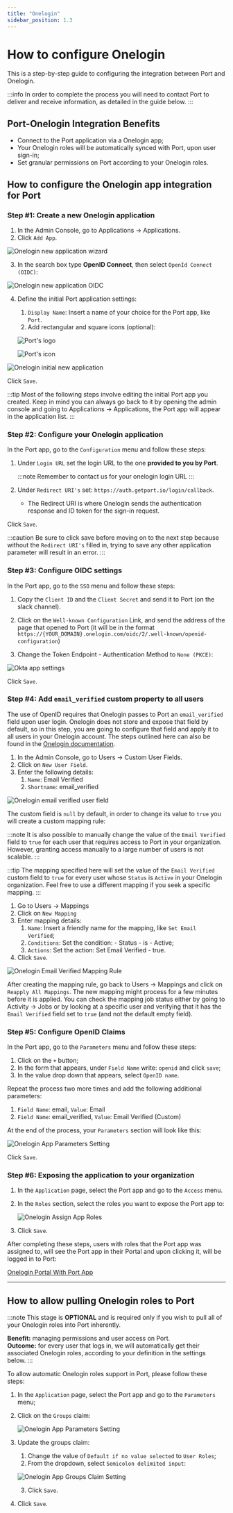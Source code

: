 ```yaml
---
title: "Onelogin"
sidebar_position: 1.3
---
```


# How to configure Onelogin

This is a step-by-step guide to configuring the integration between Port and Onelogin.

:::info
In order to complete the process you will need to contact Port to deliver and receive information, as detailed in the guide below. 
:::

## Port-Onelogin Integration Benefits ​

- Connect to the Port application via a Onelogin app;
- Your Onelogin roles will be automatically synced with Port, upon user sign-in;
- Set granular permissions on Port according to your Onelogin roles.

## How to configure the Onelogin app integration for Port​

### Step #1: Create a new Onelogin application

1. In the Admin Console, go to Applications -> Applications.
2. Click `Add App`.

![Onelogin new application wizard](../../static/img/sso/onelogin/OneloginCreateApp.png)

3. In the search box type **OpenID Connect**, then select `OpenId Connect (OIDC)`:

![Onelogin new application OIDC](../../static/img/sso/onelogin/OneloginSelectOidcFromSearch.png)

4. Define the initial Port application settings:

   1. `Display Name`: Insert a name of your choice for the Port app, like `Port`.
   2. Add rectangular and square icons (optional):

   ![Port's logo](../../static/img/sso/general-assets/PortLogo.png)

   ![Port's icon](../../static/img/sso/general-assets/PortIcon.png)

![Onelogin initial new application](../../static/img/sso/onelogin/OneloginInitialApp.png)

Click `Save`.

:::tip
Most of the following steps involve editing the initial Port app you created. Keep in mind you can always go back to it by opening the admin console and going to Applications -> Applications, the Port app will appear in the application list.
:::

### Step #2: Configure your Onelogin application

In the Port app, go to the `Configuration` menu and follow these steps:

1. Under `Login URL` set the login URL to the one **provided to you by Port**.

   :::note
   Remember to contact us for your onelogin login URL
   :::

2. Under `Redirect URI's` set: `https://auth.getport.io/login/callback`.

   - The Redirect URI is where Onelogin sends the authentication response and ID token for the sign-in request.

Click `Save`.

:::caution
Be sure to click save before moving on to the next step because without the `Redirect URI's` filled in, trying to save any other application parameter will result in an error.
:::

### Step #3: Configure OIDC settings

In the Port app, go to the `SSO` menu and follow these steps:

1. Copy the `Client ID` and the `Client Secret` and send it to Port (on the slack channel).

2. Click on the `Well-known Configuration` Link, and send the address of the page that opened to Port (it will be in the format `https://{YOUR_DOMAIN}.onelogin.com/oidc/2/.well-known/openid-configuration`)

3. Change the Token Endpoint - Authentication Method to `None (PKCE)`:

![Okta app settings](../../static/img/sso/onelogin/OneloginSSOSetting.png)

Click `Save`.

### Step #4: Add `email_verified` custom property to all users

The use of OpenID requires that Onelogin passes to Port an `email_verified` field upon user login. Onelogin does not store and expose that field by default, so in this step, you are going to configure that field and apply it to all users in your Onelogin account. The steps outlined here can also be found in the [Onelogin documentation](https://developers.onelogin.com/openid-connect/guides/email-verified).

1. In the Admin Console, go to Users -> Custom User Fields.
2. Click on `New User Field`.
3. Enter the following details:
   1. `Name`: Email Verified
   2. `Shortname`: email_verified

![Onelogin email verified user field](../../static/img/sso/onelogin/OneloginEmailVerifiedUserField.png)

The custom field is `null` by default, in order to change its value to `true` you will create a custom mapping rule:

:::note
It is also possible to manually change the value of the `Email Verified` field to `true` for each user that requires access to Port in your organization. However, granting access manually to a large number of users is not scalable.
:::

:::tip
The mapping specified here will set the value of the `Email Verified` custom field to `true` for every user whose `Status` is `Active` in your Onelogin organization. Feel free to use a different mapping if you seek a specific mapping.
:::

1. Go to Users -> Mappings
2. Click on `New Mapping`
3. Enter mapping details:
   1. `Name`: Insert a friendly name for the mapping, like `Set Email Verified`;
   2. `Conditions`: Set the condition: - Status - is - Active;
   3. `Actions`: Set the action: Set Email Verified - true.
4. Click `Save`.

![Onelogin Email Verified Mapping Rule](../../static/img/sso/onelogin/OneloginEmailVerifiedMappingRule.png)

After creating the mapping rule, go back to Users -> Mappings and click on `Reapply All Mappings`. The new mapping might process for a few minutes before it is applied. You can check the mapping job status either by going to Activity -> Jobs or by looking at a specific user and verifying that it has the `Email Verified` field set to `true` (and not the default empty field).

### Step #5: Configure OpenID Claims

In the Port app, go to the `Parameters` menu and follow these steps:

1. Click on the `+` button;
2. In the form that appears, under `Field Name` write: `openid` and click `save`;
3. In the value drop down that appears, select `OpenID name`.

Repeat the process two more times and add the following additional parameters:

1. `Field Name`: email, `Value`: Email
2. `Field Name`: email_verified, `Value`: Email Verified (Custom)

At the end of the process, your `Parameters` section will look like this:

![Onelogin App Parameters Setting](../../static/img/sso/onelogin/OneloginParametersSetting.png)

Click `Save`.

### Step #6: Exposing the application to your organization

1. In the `Application` page, select the Port app and go to the `Access` menu.
2. In the `Roles` section, select the roles you want to expose the Port app to:

   ![Onelogin Assign App Roles](../../static/img/sso/onelogin/OneloginAssignAppRoles.png)

3. Click `Save`.

After completing these steps, users with roles that the Port app was assigned to, will see the Port app in their Portal and upon clicking it, will be logged in to Port:

[Onelogin Portal With Port App](../../static/img/sso/onelogin/OneloginPortalWithApp.png)

---

## How to allow pulling Onelogin roles to Port

:::note
This stage is **OPTIONAL** and is required only if you wish to pull all of your Onelogin roles into Port inherently.

**Benefit:** managing permissions and user access on Port.  
**Outcome:** for every user that logs in, we will automatically get their associated Onelogin roles, according to your definition in the settings below.
:::

To allow automatic Onelogin roles support in Port, please follow these steps:

1. In the `Application` page, select the Port app and go to the `Parameters` menu;

2. Click on the `Groups` claim:

   ![Onelogin App Parameters Setting](../../static/img/sso/onelogin/OneloginParametersSetting.png)

3. Update the groups claim:

   1. Change the value of `Default if no value selected` to `User Roles`;
   2. From the dropdown, select `Semicolon delimited input`:

   ![Onelogin App Groups Claim Setting](../../static/img/sso/onelogin/OneloginGroupsClaim.png)

   3. Click `Save`.

4. Click `Save`.
